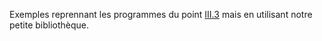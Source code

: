 Exemples reprennant les programmes du point [III.3](https://github.com/Ikomia-dev/ikomia-oakd/tree/main/III-use_custom_model/3-run_model) mais en utilisant notre petite bibliothèque.